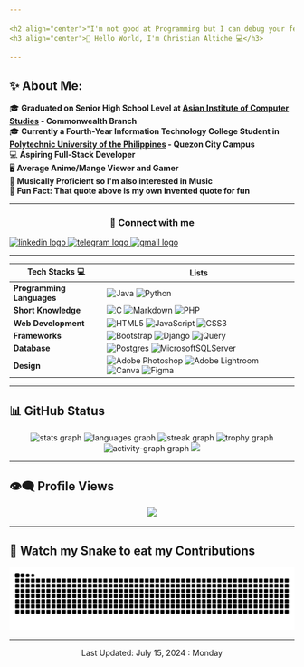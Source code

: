```yaml
---

<h2 align="center">"I'm not good at Programming but I can debug your feelings."</h2>
<h3 align="center">💎 Hello World, I'm Christian Altiche 💻</h3>

---
```


<h2 align="left">✨ About Me:</h2>

🎓 **Graduated on Senior High School Level at [Asian Institute of Computer Studies](https://aics.edu.ph/) - Commonwealth Branch**<br>
🎓 **Currently a Fourth-Year Information Technology College Student in [Polytechnic University of the Philippines](https://www.pup.edu.ph) - Quezon City Campus**<br>
💻 **Aspiring Full-Stack Developer**<br>
🖥 **Average Anime/Mange Viewer and Gamer**<br>
🎵 **Musically Proficient so I'm also interested in Music**<br>
🤞 **Fun Fact: That quote above is my own invented quote for fun**<br>

---

<h3 align="center">💬 Connect with me</h3>

<div align="left">
  <a href="https://ph.linkedin.com/in/christian-altiche-9b8065271" target="_blank">
    <img src="https://raw.githubusercontent.com/maurodesouza/profile-readme-generator/master/src/assets/icons/social/linkedin/default.svg" width="52" height="40" alt="linkedin logo"  />
  </a>
  <a href="@papichans" target="_blank">
    <img src="https://raw.githubusercontent.com/maurodesouza/profile-readme-generator/master/src/assets/icons/social/telegram/default.svg" width="52" height="40" alt="telegram logo"  />
  </a>
  <a href="chris.altiche123@gmail.com" target="_blank">
    <img src="https://raw.githubusercontent.com/maurodesouza/profile-readme-generator/master/src/assets/icons/social/gmail/default.svg" width="52" height="40" alt="gmail logo"  />
  </a>
</div>

---

| **Tech Stacks 💻** | **Lists** |
| ------------------- | ---------------------|
| **Programming Languages** | ![Java](https://img.shields.io/badge/java-%23ED8B00.svg?style=for-the-badge&logo=openjdk&logoColor=white) ![Python](https://img.shields.io/badge/python-3670A0?style=for-the-badge&logo=python&logoColor=ffdd54) |
| **Short Knowledge** | ![C](https://img.shields.io/badge/c-%2300599C.svg?style=for-the-badge&logo=c&logoColor=white) ![Markdown](https://img.shields.io/badge/markdown-%23000000.svg?style=for-the-badge&logo=markdown&logoColor=white) ![PHP](https://img.shields.io/badge/php-%23777BB4.svg?style=for-the-badge&logo=php&logoColor=white) |
|**Web Development**| ![HTML5](https://img.shields.io/badge/html5-%23E34F26.svg?style=for-the-badge&logo=html5&logoColor=white) ![JavaScript](https://img.shields.io/badge/javascript-%23323330.svg?style=for-the-badge&logo=javascript&logoColor=%23F7DF1E) ![CSS3](https://img.shields.io/badge/css3-%231572B6.svg?style=for-the-badge&logo=css3&logoColor=white) |
|**Frameworks**| ![Bootstrap](https://img.shields.io/badge/bootstrap-%238511FA.svg?style=for-the-badge&logo=bootstrap&logoColor=white) ![Django](https://img.shields.io/badge/django-%23092E20.svg?style=for-the-badge&logo=django&logoColor=white) ![jQuery](https://img.shields.io/badge/jquery-%230769AD.svg?style=for-the-badge&logo=jquery&logoColor=white) |
| **Database** | ![Postgres](https://img.shields.io/badge/postgres-%23316192.svg?style=for-the-badge&logo=postgresql&logoColor=white) ![MicrosoftSQLServer](https://img.shields.io/badge/Microsoft%20SQL%20Server-CC2927?style=for-the-badge&logo=microsoft%20sql%20server&logoColor=white) |
| **Design**| ![Adobe Photoshop](https://img.shields.io/badge/adobe%20photoshop-%2331A8FF.svg?style=for-the-badge&logo=adobe%20photoshop&logoColor=white) ![Adobe Lightroom](https://img.shields.io/badge/Adobe%20Lightroom-31A8FF.svg?style=for-the-badge&logo=Adobe%20Lightroom&logoColor=white) ![Canva](https://img.shields.io/badge/Canva-%2300C4CC.svg?style=for-the-badge&logo=Canva&logoColor=white) ![Figma](https://img.shields.io/badge/figma-%23F24E1E.svg?style=for-the-badge&logo=figma&logoColor=white) |

---

<h2 align="left">📊 GitHub Status</h2>
<div align="center">
  <img src="https://github-readme-stats.vercel.app/api?username=papichans&hide_title=false&hide_rank=false&show_icons=true&include_all_commits=true&count_private=true&disable_animations=false&theme=dracula&locale=en&hide_border=false&order=1" height="150" alt="stats graph"  />
  <img src="https://github-readme-stats.vercel.app/api/top-langs?username=papichans&locale=en&hide_title=false&layout=compact&card_width=320&langs_count=5&theme=dracula&hide_border=false&order=2" height="150" alt="languages graph"  />
  <img src="https://streak-stats.demolab.com?user=papichans&locale=en&mode=daily&theme=dracula&hide_border=false&border_radius=5&order=3" height="150" alt="streak graph"  />
  <img src="https://github-profile-trophy.vercel.app?username=papichans&theme=dracula&column=-1&row=1&margin-w=8&margin-h=8&no-bg=false&no-frame=false&order=4" height="150" alt="trophy graph"  />
  <img src="https://github-readme-activity-graph.vercel.app/graph?username=papichans&radius=16&theme=react&area=true&order=5" height="300" alt="activity-graph graph"  />
  <img src="https://github-contributor-stats.vercel.app/api?username=PapiChans&limit=5&theme=dracula&combine_all_yearly_contributions=true" />


---

<h2 align="left">👁‍🗨 Profile Views</h2>

[![](https://visitcount.itsvg.in/api?id=PapiChans&icon=0&color=0)](https://visitcount.itsvg.in)

---

<h2 align="left">🐍 Watch my Snake to eat my Contributions</h2>

<img src="https://raw.githubusercontent.com/papichans/papichans/output/snake.svg" alt="Snake animation" />

</div>

---

<p align="center">Last Updated: July 15, 2024 : Monday</p>
